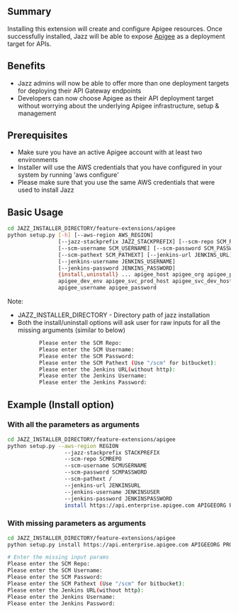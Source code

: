 ## Summary
Installing this extension will create and configure Apigee resources. Once successfully installed, Jazz will be able to expose [Apigee](https://apigee.com/api-management/#/homepage) as a deployment target for APIs.

## Benefits
- Jazz admins will now be able to offer more than one deployment targets for deploying their API Gateway endpoints
- Developers can now choose Apigee as their API deployment target without worrying about the underlying Apigee infrastructure, setup & management

## Prerequisites
- Make sure you have an active Apigee account with at least two environments
- Installer will use the AWS credentials that you have configured in your system by running 'aws configure'
- Please make sure that you use the same AWS credentials that were used to install Jazz

## Basic Usage

```sh
cd JAZZ_INSTALLER_DIRECTORY/feature-extensions/apigee
python setup.py [-h] [--aws-region AWS_REGION]
                [--jazz-stackprefix JAZZ_STACKPREFIX] [--scm-repo SCM_REPO]
                [--scm-username SCM_USERNAME] [--scm-password SCM_PASSWORD]
                [--scm-pathext SCM_PATHEXT] [--jenkins-url JENKINS_URL]
                [--jenkins-username JENKINS_USERNAME]
                [--jenkins-password JENKINS_PASSWORD]
                {install,uninstall} ... apigee_host apigee_org apigee_prod_env
                apigee_dev_env apigee_svc_prod_host apigee_svc_dev_host
                apigee_username apigee_password
```
Note:
   - JAZZ_INSTALLER_DIRECTORY - Directory path of jazz installation
   - Both the  install/uninstall options will ask user for raw inputs for all the missing arguments (similar to below)
```sh
          Please enter the SCM Repo:
          Please enter the SCM Username:
          Please enter the SCM Password:
          Please enter the SCM Pathext (Use "/scm" for bitbucket):
          Please enter the Jenkins URL(without http):
          Please enter the Jenkins Username:
          Please enter the Jenkins Password:
```

## Example (Install option)

### With all the parameters as arguments

```sh
cd JAZZ_INSTALLER_DIRECTORY/feature-extensions/apigee
python setup.py --aws-region REGION 
                  --jazz-stackprefix STACKPREFIX 
                  --scm-repo SCMREPO 
                  --scm-username SCMUSERNAME 
                  --scm-password SCMPASSWORD 
                  --scm-pathext / 
                  --jenkins-url JENKINSURL 
                  --jenkins-username JENKINSUSER 
                  --jenkins-password JENKINSPASSWORD 
                  install https://api.enterprise.apigee.com APIGEEORG PRODENV DEVENV APIGEE_PROD_SERVICEHOST APIGEE_DEV_SERVICEHOST APIGEEUSERNAME APIGEEPASSWORD
```

### With missing parameters as arguments ###

```sh
cd JAZZ_INSTALLER_DIRECTORY/feature-extensions/apigee
python setup.py install https://api.enterprise.apigee.com APIGEEORG PRODENV DEVENV APIGEE_PROD_SERVICEHOST APIGEE_DEV_SERVICEHOST APIGEEUSERNAME APIGEEPASSWORD

# Enter the missing input params
Please enter the SCM Repo:
Please enter the SCM Username:
Please enter the SCM Password:
Please enter the SCM Pathext (Use "/scm" for bitbucket):
Please enter the Jenkins URL(without http):
Please enter the Jenkins Username:
Please enter the Jenkins Password:
```
